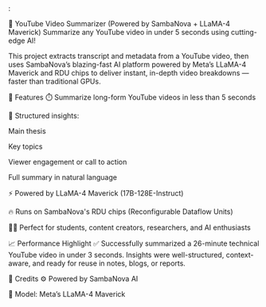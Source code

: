 :

🧠 YouTube Video Summarizer (Powered by SambaNova + LLaMA-4 Maverick)
Summarize any YouTube video in under 5 seconds using cutting-edge AI!

This project extracts transcript and metadata from a YouTube video, then uses SambaNova’s blazing-fast AI platform powered by Meta’s LLaMA-4 Maverick and RDU chips to deliver instant, in-depth video breakdowns — faster than traditional GPUs.

🚀 Features
⏱️ Summarize long-form YouTube videos in less than 5 seconds

🎯 Structured insights:

Main thesis

Key topics

Viewer engagement or call to action

Full summary in natural language

⚡️ Powered by LLaMA-4 Maverick (17B-128E-Instruct)

🔥 Runs on SambaNova's RDU chips (Reconfigurable Dataflow Units)

🧑‍💻 Perfect for students, content creators, researchers, and AI enthusiasts

📈 Performance Highlight
✅ Successfully summarized a 26-minute technical YouTube video in under 3 seconds.
Insights were well-structured, context-aware, and ready for reuse in notes, blogs, or reports.

🙌 Credits
⚙️ Powered by SambaNova AI

🤖 Model: Meta’s LLaMA-4 Maverick
